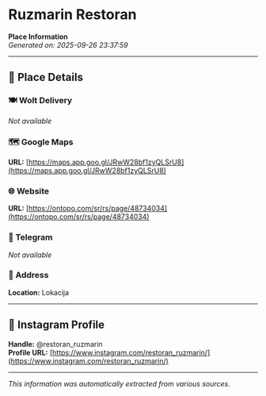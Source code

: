 # Ruzmarin Restoran

**Place Information**  
*Generated on: 2025-09-26 23:37:59*

---

## 📍 Place Details

### 🍽️ Wolt Delivery
*Not available*

### 🗺️ Google Maps
**URL:** [https://maps.app.goo.gl/JRwW28bf1zyQLSrU8](https://maps.app.goo.gl/JRwW28bf1zyQLSrU8)

### 🌐 Website
**URL:** [https://ontopo.com/sr/rs/page/48734034](https://ontopo.com/sr/rs/page/48734034)

### 📱 Telegram
*Not available*

### 📍 Address
**Location:** Lokacija

---

## 🔗 Instagram Profile

**Handle:** @restoran_ruzmarin  
**Profile URL:** [https://www.instagram.com/restoran_ruzmarin/](https://www.instagram.com/restoran_ruzmarin/)

---

*This information was automatically extracted from various sources.*
